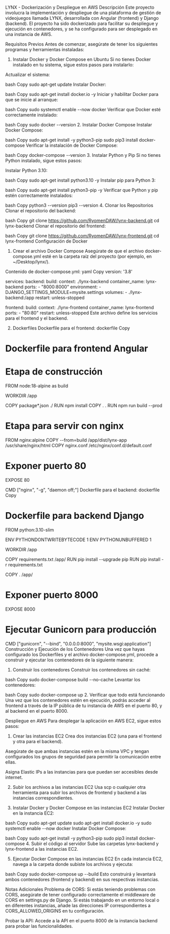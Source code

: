 LYNX - Dockerización y Despliegue en AWS
Descripción
Este proyecto involucra la implementación y despliegue de una plataforma de gestión de videojuegos llamada LYNX, desarrollada con Angular (frontend) y Django (backend). El proyecto ha sido dockerizado para facilitar su despliegue y ejecución en contenedores, y se ha configurado para ser desplegado en una instancia de AWS.

Requisitos Previos
Antes de comenzar, asegúrate de tener los siguientes programas y herramientas instaladas:

1. Instalar Docker y Docker Compose en Ubuntu
Si no tienes Docker instalado en tu sistema, sigue estos pasos para instalarlo:

Actualizar el sistema:

bash
Copy
sudo apt-get update
Instalar Docker:

bash
Copy
sudo apt-get install docker.io -y
Iniciar y habilitar Docker para que se inicie al arranque:

bash
Copy
sudo systemctl enable --now docker
Verificar que Docker esté correctamente instalado:

bash
Copy
sudo docker --version
2. Instalar Docker Compose
Instalar Docker Compose:

bash
Copy
sudo apt-get install -y python3-pip
sudo pip3 install docker-compose
Verificar la instalación de Docker Compose:

bash
Copy
docker-compose --version
3. Instalar Python y Pip
Si no tienes Python instalado, sigue estos pasos:

Instalar Python 3.10:

bash
Copy
sudo apt-get install python3.10 -y
Instalar pip para Python 3:

bash
Copy
sudo apt-get install python3-pip -y
Verificar que Python y pip estén correctamente instalados:

bash
Copy
python3 --version
pip3 --version
4. Clonar los Repositorios
Clonar el repositorio del backend:

bash
Copy
git clone https://github.com/RyomenDAW/lynx-backend.git
cd lynx-backend
Clonar el repositorio del frontend:

bash
Copy
git clone https://github.com/RyomenDAW/lynx-frontend.git
cd lynx-frontend
Configuración de Docker
1. Crear el archivo Docker Compose
Asegúrate de que el archivo docker-compose.yml esté en la carpeta raíz del proyecto (por ejemplo, en ~/Desktop/lynx/).

Contenido de docker-compose.yml:
yaml
Copy
version: '3.8'

services:
  backend:
    build:
      context: ./lynx-backend
    container_name: lynx-backend
    ports:
      - "8000:8000"
    environment:
      - DJANGO_SETTINGS_MODULE=mysite.settings
    volumes:
      - ./lynx-backend:/app
    restart: unless-stopped

  frontend:
    build:
      context: ./lynx-frontend
    container_name: lynx-frontend
    ports:
      - "80:80"
    restart: unless-stopped
Este archivo define los servicios para el frontend y el backend.

2. Dockerfiles
Dockerfile para el frontend:
dockerfile
Copy
# Dockerfile para frontend Angular

# Etapa de construcción
FROM node:18-alpine as build

WORKDIR /app

COPY package*.json ./
RUN npm install
COPY . .
RUN npm run build --prod

# Etapa para servir con nginx
FROM nginx:alpine
COPY --from=build /app/dist/lynx-app /usr/share/nginx/html
COPY nginx.conf /etc/nginx/conf.d/default.conf

# Exponer puerto 80
EXPOSE 80

CMD ["nginx", "-g", "daemon off;"]
Dockerfile para el backend:
dockerfile
Copy
# Dockerfile para backend Django

FROM python:3.10-slim

ENV PYTHONDONTWRITEBYTECODE 1
ENV PYTHONUNBUFFERED 1

WORKDIR /app

COPY requirements.txt /app/
RUN pip install --upgrade pip
RUN pip install -r requirements.txt

COPY . /app/

# Exponer puerto 8000
EXPOSE 8000

# Ejecutar Gunicorn para producción
CMD ["gunicorn", "--bind", "0.0.0.0:8000", "mysite.wsgi:application"]
Construcción y Ejecución de los Contenedores
Una vez que hayas configurado los Dockerfiles y el archivo docker-compose.yml, procede a construir y ejecutar los contenedores de la siguiente manera:

1. Construir los contenedores
Construir los contenedores sin caché:

bash
Copy
sudo docker-compose build --no-cache
Levantar los contenedores:

bash
Copy
sudo docker-compose up
2. Verificar que todo está funcionando
Una vez que los contenedores estén en ejecución, podrás acceder al frontend a través de la IP pública de tu instancia de AWS en el puerto 80, y al backend en el puerto 8000.

Despliegue en AWS
Para desplegar la aplicación en AWS EC2, sigue estos pasos:

1. Crear las instancias EC2
Crea dos instancias EC2 (una para el frontend y otra para el backend).

Asegúrate de que ambas instancias estén en la misma VPC y tengan configurados los grupos de seguridad para permitir la comunicación entre ellas.

Asigna Elastic IPs a las instancias para que puedan ser accesibles desde internet.

2. Subir los archivos a las instancias EC2
Usa scp o cualquier otra herramienta para subir los archivos de frontend y backend a las instancias correspondientes.

3. Instalar Docker y Docker Compose en las instancias EC2
Instalar Docker en la instancia EC2:

bash
Copy
sudo apt-get update
sudo apt-get install docker.io -y
sudo systemctl enable --now docker
Instalar Docker Compose:

bash
Copy
sudo apt-get install -y python3-pip
sudo pip3 install docker-compose
4. Subir el código al servidor
Sube las carpetas lynx-backend y lynx-frontend a las instancias EC2.

5. Ejecutar Docker Compose en las instancias EC2
En cada instancia EC2, navega a la carpeta donde subiste los archivos y ejecuta:

bash
Copy
sudo docker-compose up --build
Esto construirá y levantará ambos contenedores (frontend y backend) en sus respectivas instancias.

Notas Adicionales
Problema de CORS: Si estás teniendo problemas con CORS, asegúrate de tener configurado correctamente el middleware de CORS en settings.py de Django. Si estás trabajando en un entorno local o en diferentes instancias, añade las direcciones IP correspondientes a CORS_ALLOWED_ORIGINS en tu configuración.

Probar la API: Accede a la API en el puerto 8000 de la instancia backend para probar las funcionalidades.